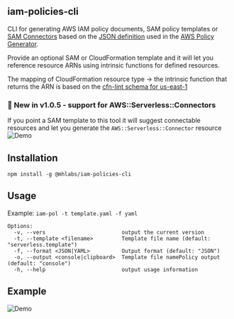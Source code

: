 ## iam-policies-cli

CLI for generating AWS IAM policy documents, SAM policy templates or [SAM Connectors](https://docs.aws.amazon.com/serverless-application-model/latest/developerguide/managing-permissions-connectors.html) based on the [JSON definition](https://awspolicygen.s3.amazonaws.com/js/policies.js) used in the [AWS Policy Generator](https://awspolicygen.s3.amazonaws.com/policygen.html).  

Provide an optional SAM or CloudFormation template and it will let you reference resource ARNs using intrinsic functions for defined resources. 

The mapping of CloudFormation resource type -> the intrinsic function that returns the ARN is based on the [cfn-lint schema for us-east-1](https://github.com/aws-cloudformation/cfn-python-lint/blob/master/src/cfnlint/data/CloudSpecs/us-east-1.json)

### :tada: New in v1.0.5 - support for AWS::Serverless::Connectors
If you point a SAM template to this tool it will suggest connectable resources and let you generate the `AWS::Serverless::Connector` resource
![Demo](https://github.com/mhlabs/iam-policies-cli/blob/master/images/demo-connectors.gif?raw=true)

## Installation
`npm install -g @mhlabs/iam-policies-cli`

## Usage
Example: `iam-pol -t template.yaml -f yaml`

```
Options:
  -v, --vers                        output the current version
  -t, --template <filename>         Template file name (default: "serverless.template")
  -f, --format <JSON|YAML>          Output format (default: "JSON")
  -o, --output <console|clipboard>  Template file namePolicy output (default: "console")
  -h, --help                        output usage information
```

## Example
![Demo](https://github.com/mhlabs/iam-policies-cli/blob/master/demo.gif?raw=true)
